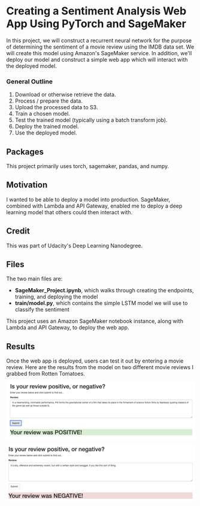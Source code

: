 # Creating a Sentiment Analysis Web App Using PyTorch and SageMaker

In this project, we will construct a recurrent neural network for the purpose of determining the sentiment of a movie review using the IMDB data set. We will create this model using Amazon's SageMaker service. In addition, we'll deploy our model and construct a simple web app which will interact with the deployed model.

### General Outline

1. Download or otherwise retrieve the data.
2. Process / prepare the data.
3. Upload the processed data to S3.
4. Train a chosen model.
5. Test the trained model (typically using a batch transform job).
6. Deploy the trained model.
7. Use the deployed model.

## Packages

This project primarily uses torch, sagemaker, pandas, and numpy.

## Motivation

I wanted to be able to deploy a model into production. SageMaker, combined with Lambda and API Gateway, enabled me to deploy a deep learning model that others could then interact with.

## Credit

This was part of Udacity's Deep Learning Nanodegree.

## Files

The two main files are:

- **SageMaker_Project.ipynb**, which walks through creating the endpoints, training, and deploying the model
- **train/model.py**, which contains the simple LSTM model we will use to classify the sentiment

This project uses an Amazon SageMaker notebook instance, along with Lambda and API Gateway, to deploy the web app.

## Results

Once the web app is deployed, users can test it out by entering a movie review. Here are the results from the model on two different movie reviews I grabbed from Rotten Tomatoes.

![Positive Sentiment Correctly Predicted](images/positive_sample.png "Positive Sentiment Correctly Predicted")

![Negative Sentiment Correctly Predicted](images/negative_sample.png "Negative Sentiment Correctly Predicted")
